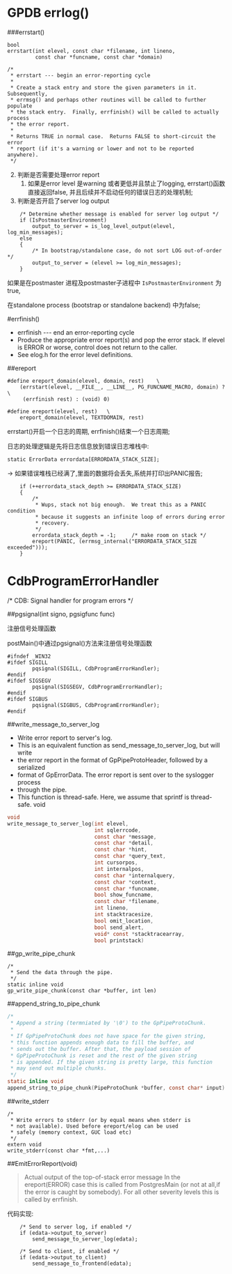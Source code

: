 # GPDB errlog()

###errstart()

	bool
	errstart(int elevel, const char *filename, int lineno,
			 const char *funcname, const char *domain)

```
/*
 * errstart --- begin an error-reporting cycle
 *
 * Create a stack entry and store the given parameters in it.  Subsequently,
 * errmsg() and perhaps other routines will be called to further populate
 * the stack entry.  Finally, errfinish() will be called to actually process
 * the error report.
 *
 * Returns TRUE in normal case.  Returns FALSE to short-circuit the error
 * report (if it's a warning or lower and not to be reported anywhere).
 */
```



2. 判断是否需要处理error report
   1. 如果是error level 是warning 或者更低并且禁止了logging, errstart()函数直接返回false, 并且后续并不启动任何的错误日志的处理机制;
3. 判断是否开启了server log output

```
	/* Determine whether message is enabled for server log output */
	if (IsPostmasterEnvironment)
		output_to_server = is_log_level_output(elevel, log_min_messages);
	else
	{
		/* In bootstrap/standalone case, do not sort LOG out-of-order */
		output_to_server = (elevel >= log_min_messages);
	}
```

 如果是在postmaster 进程及postmaster子进程中 `IsPostmasterEnvironment` 为true,

在standalone process (bootstrap or standalone backend) 中为false;



#errfinish()

 * errfinish --- end an error-reporting cycle
 * Produce the appropriate error report(s) and pop the error stack.
    If elevel is ERROR or worse, control does not return to the caller.
 * See elog.h for the error level definitions.



##ereport

```
#define ereport_domain(elevel, domain, rest)	\
	(errstart(elevel, __FILE__, __LINE__, PG_FUNCNAME_MACRO, domain) ? \
	 (errfinish rest) : (void) 0)

#define ereport(elevel, rest)	\
	ereport_domain(elevel, TEXTDOMAIN, rest)
```

errstart()开启一个日志的周期, errfinish()结束一个日志周期;

日志的处理逻辑是先将日志信息放到错误日志堆栈中:

```
static ErrorData errordata[ERRORDATA_STACK_SIZE];
```



-> 如果错误堆栈已经满了,里面的数据将会丢失,系统并打印出PANIC报告;

```
	if (++errordata_stack_depth >= ERRORDATA_STACK_SIZE)
	{
		/*
		 * Wups, stack not big enough.	We treat this as a PANIC condition
		 * because it suggests an infinite loop of errors during error
		 * recovery.
		 */
		errordata_stack_depth = -1;		/* make room on stack */
		ereport(PANIC, (errmsg_internal("ERRORDATA_STACK_SIZE exceeded")));
	}
```



# CdbProgramErrorHandler

/* CDB: Signal handler for program errors */



##pgsignal(int signo, pgsigfunc func)

注册信号处理函数

postMain()中通过pgsignal()方法来注册信号处理函数

```
#ifndef _WIN32
#ifdef SIGILL
		pqsignal(SIGILL, CdbProgramErrorHandler);
#endif
#ifdef SIGSEGV
		pqsignal(SIGSEGV, CdbProgramErrorHandler);
#endif
#ifdef SIGBUS
		pqsignal(SIGBUS, CdbProgramErrorHandler);
#endif
```



##write_message_to_server_log

 * Write error report to server's log.
 * This is an equivalent function as send_message_to_server_log, but will write
 * the error report in the format of GpPipeProtoHeader, followed by a serialized
 * format of GpErrorData. The error report is sent over to the syslogger process
 * through the pipe.
 * This function is thread-safe. Here, we assume that sprintf is thread-safe.
    void

```c
void
write_message_to_server_log(int elevel,
							int sqlerrcode,
							const char *message,
							const char *detail,
							const char *hint,
							const char *query_text,
							int cursorpos,
							int internalpos,
							const char *internalquery,
							const char *context,
							const char *funcname,
							bool show_funcname,
							const char *filename,
							int lineno,
							int stacktracesize,
							bool omit_location,
							bool send_alert,
							void* const *stacktracearray,
							bool printstack)
```

##gp_write_pipe_chunk

```
/*
 * Send the data through the pipe.
 */
static inline void
gp_write_pipe_chunk(const char *buffer, int len)
```

##append_string_to_pipe_chunk

```c
/*
 * Append a string (termniated by '\0') to the GpPipeProtoChunk.
 *
 * If GpPipeProtoChunk does not have space for the given string,
 * this function appends enough data to fill the buffer, and
 * sends out the buffer. After that, the payload session of
 * GpPipeProtoChunk is reset and the rest of the given string
 * is appended. If the given string is pretty large, this function
 * may send out multiple chunks.
 */
static inline void
append_string_to_pipe_chunk(PipeProtoChunk *buffer, const char* input)
```

##write_stderr

```
/*
 * Write errors to stderr (or by equal means when stderr is
 * not available). Used before ereport/elog can be used
 * safely (memory context, GUC load etc)
 */
extern void
write_stderr(const char *fmt,...)
```

##EmitErrorReport(void)

> Actual output of the top-of-stack error message In the ereport(ERROR) case this is called from PostgresMain (or not at all,if the error is caught by somebody).  For all other severity levels this is called by errfinish.

代码实现:

```
	/* Send to server log, if enabled */
	if (edata->output_to_server)
		send_message_to_server_log(edata);

	/* Send to client, if enabled */
	if (edata->output_to_client)
		send_message_to_frontend(edata);
```